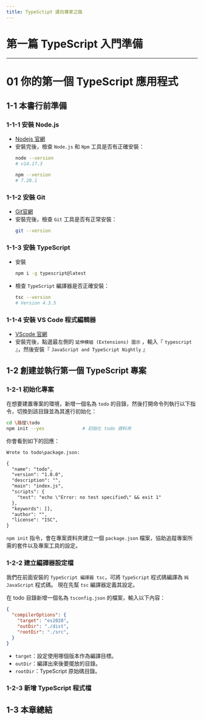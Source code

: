 ```yaml
---
title: TypeSctipt 邁向專家之路
---
```


# 第一篇 TypeScript 入門準備
---
# 01 你的第一個 TypeScript 應用程式

## 1-1 本書行前準備
### 1-1-1 安裝 Node.js
  - [Nodejs 官網](https://nodejs.org/en)
  - 安裝完後，檢查 `Node.js` 和 `Npm` 工具是否有正確安裝：
    ```sh
    node --version
    # v14.17.3

    npm --version
    # 7.20.1
    ```

### 1-1-2 安裝 Git
  - [Git官網](https://git-scm.com/)
  - 安裝完後，檢查 `Git` 工具是否有正常安裝：
    ```sh
    git --version
    ```

### 1-1-3 安裝 TypeScript
  - 安裝
    ```sh
    npm i -g typescript@latest
    ```
  - 檢查 `TypeScript` 編譯器是否正確安裝：
    ```sh
    tsc --version
    # Version 4.3.5
    ```

### 1-1-4 安裝 VS Code 程式編輯器
  - [VScode 官網](https://code.visualstudio.com/)
  - 安裝完後，點選最左側的 `延伸模組 (Extensions) 圖示` ，輸入『 `typescript` 』，然後安裝『 `JavaScript and TypeScript Nightly` 』

## 1-2 創建並執行第一個 TypeScript 專案
### 1-2-1 初始化專案
  在想要建置專案的環境，新增一個名為 `todo` 的目錄，然後打開命令列執行以下指令，切換到該目錄並為其進行初始化：
  ```sh
  cd \路徑\todo
  npm init --yes              # 初始化 todo 資料夾
  ```

  你會看到如下的回應：
  ```txt
  Wrote to todo\package.json:

  {
    "name": "todo",
    "version": "1.0.0",
    "description": "",
    "main": "index.js",
    "scripts": {
      "test": "echo \"Error: no test specified\" && exit 1"
    },
    "keywords": [],
    "author": "",
    "license": "ISC",
  }
  ```

  `npm init` 指令，會在專案資料夾建立一個 `package.json` 檔案，協助追蹤專案所需的套件以及專案工具的設定。

### 1-2-2 建立編譯器設定檔
  我們在前面安裝的 `TypeScript 編譯器 tsc`，可將 `TypeScript` 程式碼編譯為 `純 JavaScript` 程式碼。
  現在先幫 `tsc` 編譯器定義其設定。

  在 todo 目錄新增一個名為 `tsconfig.json` 的檔案，輸入以下內容：
  ```json
  {
    "compilerOptions": {
      "target": "es2020",
      "outDir": "./dist",
      "rootDir": "./src",
    }
  }
  ```

  - `target`：設定使用哪個版本作為編譯目標。
  - `outDir`：編譯出來後要擺放的目錄。
  - `rootDir`：TypeScript 原始碼目錄。

### 1-2-3 新增 TypeScript 程式檔

## 1-3 本章總結
